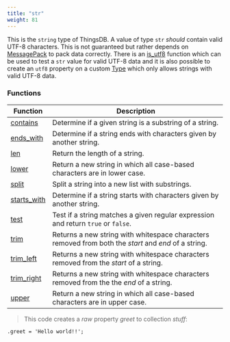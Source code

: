 ```yaml
---
title: "str"
weight: 81
---
```


This is the `string` type of ThingsDB. A value of type `str` *should* contain valid UTF-8 characters. This
is not guaranteed but rather depends on [MessagePack](https://msgpack.org) to pack data correctly.
There is an [is_utf8](../../collection-api/is_utf8) function which can be used to test a `str` value for valid UTF-8
data and it is also possible to create an `utf8` property on a custom [Type](../type) which only allows strings
with valid UTF-8 data.

### Functions

Function | Description
------ | -----------
[contains](./contains) | Determine if a given string is a substring of a string.
[ends_with](./ends_with) | Determine if a string ends with characters given by another string.
[len](./len) | Return the length of a string.
[lower](./lower) | Return a new string in which all case-based characters are in lower case.
[split](./split) | Split a string into a new list with substrings.
[starts_with](./starts_with) | Determine if a string starts with characters given by another string.
[test](./test) | Test if a string matches a given regular expression and return `true` or `false`.
[trim](./trim) | Returns a new string with whitespace characters removed from both the *start* and *end* of a string.
[trim_left](./trim_left) | Returns a new string with whitespace characters removed from the *start* of a string.
[trim_right](./trim_right) | Returns a new string with whitespace characters removed from the the *end* of a string.
[upper](./upper) | Return a new string in which all case-based characters are in upper case.

> This code creates a *raw* property *greet* to collection *stuff*:

```thingsdb,should_pass
.greet = 'Hello world!!';
```
